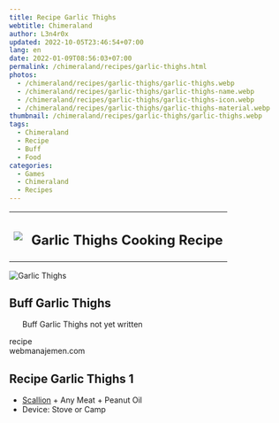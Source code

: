 ```yaml
---
title: Recipe Garlic Thighs
webtitle: Chimeraland
author: L3n4r0x
updated: 2022-10-05T23:46:54+07:00
lang: en
date: 2022-01-09T08:56:03+07:00
permalink: /chimeraland/recipes/garlic-thighs.html
photos:
  - /chimeraland/recipes/garlic-thighs/garlic-thighs.webp
  - /chimeraland/recipes/garlic-thighs/garlic-thighs-name.webp
  - /chimeraland/recipes/garlic-thighs/garlic-thighs-icon.webp
  - /chimeraland/recipes/garlic-thighs/garlic-thighs-material.webp
thumbnail: /chimeraland/recipes/garlic-thighs/garlic-thighs.webp
tags:
  - Chimeraland
  - Recipe
  - Buff
  - Food
categories:
  - Games
  - Chimeraland
  - Recipes
---
```


<section id="bootstrap-wrapper"><link rel="stylesheet" href="https://cdn.statically.io/gh/dimaslanjaka/Web-Manajemen/40ac3225/css/bootstrap-4.5-wrapper.css"/><div class="row mb-2"><div class="col-md-12 mb-2"><table class="table" id="post-info"><tbody><tr><td><img class="d-inline-block me-2" src="/chimeraland/recipes/garlic-thighs/garlic-thighs-icon.webp" width="auto" height="auto"/></td><td><h1 class="fs-5">Garlic Thighs Cooking Recipe</h1></td></tr></tbody></table></div></div><div class="card mb-2"><div class="row g-0"><div class="col-sm-4 position-relative mb-2"><img src="/chimeraland/recipes/garlic-thighs/garlic-thighs-material.webp" class="card-img fit-cover w-100 h-100" alt="Garlic Thighs" data-fancybox="true"/></div><div class="col-sm-8 mb-2"><div class="card-body"><h2 class="card-title fs-5">Buff Garlic Thighs</h2><div class="card-text"><ul>Buff Garlic Thighs not yet written</ul></div><span class="badge rounded-pill bg-dark">recipe</span></div><div class="card-footer text-end text-muted">webmanajemen.com</div></div></div></div><div class="row mb-2"><div class="col-12 col-lg-6 recipe-item mb-2"><div class="card"><div class="card-body"><h2 class="card-title fs-5">Recipe Garlic Thighs 1</h2><div class="card-text"><ul><li><a class="text-decoration-none" href="/chimeraland/materials/scallion.html">Scallion</a><span> + </span>Any Meat<span> + </span>Peanut Oil</li><li>Device: Stove or Camp</li></ul></div></div></div></div></div></section>